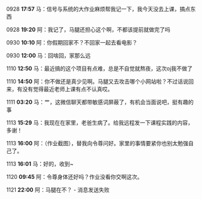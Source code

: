 0928    **17:57**   马：信号与系统的大作业麻烦帮我记一下，我今天没去上课，搞点东西

0928    **19:20**   阿：我记了，马腿还担心这个啊，不都该提前就做完了吗

0930    **10:10**   阿：你假期回家不？不回家一起去看电影？

0930    **12:00**   马：回啥回，家那么远

1110    **12:50**   马：最近搞的这个项目有点难，总是不自觉就熬夜，这次oj我不做了

1110    **14:50**   阿：你不做还是真少见啊。马腿又去攻击哪个小网站啦？不过话说回来，有没有觉得最近老师上课有点不认真哎。

1111    **03:20**   马：艹，这微信聊天都带敏感词屏蔽了，有机会当面说吧，挺有趣的事

1113    **15:29**   马：我现在在家里，老爸生病了。给我远程发一下课程实践的内容，多谢！

1113    **16:00**   阿：（作业截图），替我向令尊问好。家里的事情要紧你也别太勉强自己了。

1113    **16:01**   马：好的，收到~

1120    **09:45**   阿：令尊身体还好吗？作业没看你交啊这次。

1121    **22:00**   阿：马腿在不？ - 消息发送失败
